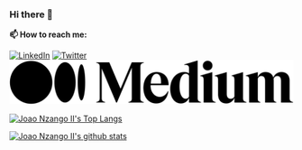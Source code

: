 ### Hi there 👋

**📫 How to reach me:**

[![LinkedIn](/img/linkedin.svg#gh-light-mode-only)](https://www.linkedin.com/in/joaonzangoii)
[![Twitter](/img/instagram.svg#gh-light-mode-only)](https://instagram.com/joao_nzango)
[![Medium](/img/medium.svg#gh-light-mode-only)](https://medium.com/@joaonzango)

[![Joao Nzango II's Top Langs](https://github-readme-stats.vercel.app/api/top-langs/?username=joaonzangoii&langs_count=8&hide=c%2B%2B,c,java&layout=compact&theme=dracula)](https://github.com/joaonzangoii/github-readme-stats)

[![Joao Nzango II's github stats](https://github-readme-stats.vercel.app/api?username=joaonzangoii&count_private=true&show_icons=true&theme=dracula)](https://github.com/joaonzangoii/github-readme-stats)


<!--
**joaonzangoII/joaonzangoii** is a ✨ _special_ ✨ repository because its `README.md` (this file) appears on your GitHub profile.

Here are some ideas to get you started:

- 🔭 I’m currently working on ...
- 🌱 I’m currently learning ...
- 👯 I’m looking to collaborate on ...
- 🤔 I’m looking for help with ...
- 💬 Ask me about ...
- 📫 How to reach me: ...
- 😄 Pronouns: ...
- ⚡ Fun fact: ...
-->
